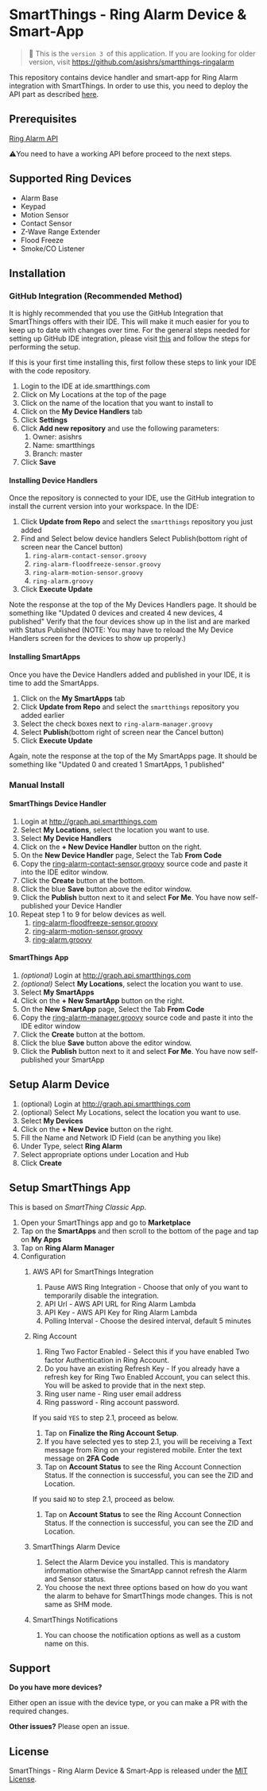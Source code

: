 # SmartThings - Ring Alarm Device & Smart-App

> :mega: This is the `version 3 `of this application. If you are looking for older version, visit https://github.com/asishrs/smartthings-ringalarm

This repository contains device handler and smart-app for Ring Alarm integration with SmartThings. In order to use this, you need to deploy the API part as described [here](https://github.com/asishrs/smartthings-ringalarmv2 ).

## Prerequisites 
[Ring Alarm API](https://github.com/asishrs/smartthings-ringalarmv2 ) 

 :warning:You need to have a working API before proceed to the next steps.

## Supported Ring Devices

- Alarm Base
- Keypad
- Motion Sensor
- Contact Sensor
- Z-Wave Range Extender 
- Flood Freeze
- Smoke/CO Listener

## Installation

### GitHub Integration (Recommended Method)
It is highly recommended that you use the GitHub Integration that SmartThings offers with their IDE. This will make it much easier for you to keep up to date with changes over time. For the general steps needed for setting up GitHub IDE integration, please visit [this](http://docs.smartthings.com/en/latest/tools-and-ide/github-integration.html) and follow the steps for performing the setup.

If this is your first time installing this, first follow these steps to link your IDE with the code repository. 
1. Login to the IDE at ide.smartthings.com
1. Click on My Locations at the top of the page
1. Click on the name of the location that you want to install to
1. Click on the **My Device Handlers** tab
1. Click **Settings**
1. Click **Add new repository** and use the following parameters:
    1. Owner: asishrs
    1. Name: smartthings
    1. Branch: master
1. Click **Save**

#### Installing Device Handlers
Once the repository is connected to your IDE, use the GitHub integration to install the current version into your workspace. In the IDE:

1. Click **Update from Repo** and select the `smartthings` repository you just added
1. Find and Select below device handlers Select Publish(bottom right of screen near the Cancel button)
    1. `ring-alarm-contact-sensor.groovy`
    1. `ring-alarm-floodfreeze-sensor.groovy`
    1. `ring-alarm-motion-sensor.groovy`
    1. `ring-alarm.groovy`
1. Click **Execute Update**

Note the response at the top of the My Devices Handlers page. It should be something like "Updated 0 devices and created 4 new devices, 4 published"
Verify that the four devices show up in the list and are marked with Status Published (NOTE: You may have to reload the My Device Handlers screen for the devices to show up properly.)

#### Installing SmartApps
Once you have the Device Handlers added and published in your IDE, it is time to add the SmartApps.

1. Click on the **My SmartApps** tab
1. Click **Update from Repo** and select the `smartthings` repository you added earlier
1. Select the check boxes next to `ring-alarm-manager.groovy`
1. Select **Publish**(bottom right of screen near the Cancel button)
1. Click **Execute Update**

Again, note the response at the top of the My SmartApps page. It should be something like "Updated 0 and created 1 SmartApps, 1 published"

### Manual Install 

#### SmartThings Device Handler
 1. Login at http://graph.api.smartthings.com
 1. Select **My Locations**, select the location you want to use.
 1. Select  **My Device Handlers**
 1. Click on the **+ New Device Handler** button on the right.
 1. On the **New Device Handler** page, Select the Tab **From Code**
 1. Copy the [ring-alarm-contact-sensor.groovy](devicetypes/asishrs/ring-alarm-contact-sensor.src/ring-alarm-contact-sensor.groovy) source code and paste it into the IDE editor window.
 1. Click the **Create** button at the bottom.
 1. Click the blue **Save** button above the editor window.
 1. Click the **Publish** button next to it and select **For Me**. You have now self-published your Device Handler
 1. Repeat step 1 to 9 for below devices as well.
    1. [ring-alarm-floodfreeze-sensor.groovy](devicetypes/asishrs/ring-alarm-floodfreeze-sensor.src/ring-alarm-floodfreeze-sensor.groovy)
    1. [ring-alarm-motion-sensor.groovy](devicetypes/asishrs/ring-alarm-motion-sensor.src/ring-alarm-motion-sensor.groovy)
    1. [ring-alarm.groovy](devicetypes/asishrs/ring-alarm.src/ring-alarm.groovy)

#### SmartThings App
1. *(optional)* Login at http://graph.api.smartthings.com
1. *(optional)* Select **My Locations**, select the location you want to use.
1. Select **My SmartApps**
1. Click on the **+ New SmartApp** button on the right.
1. On the **New SmartApp**  page, Select the Tab **From Code**
1. Copy the [ring-alarm-manager.groovy](smartapps/asishrs/ring-alarm.src/ring-alarm-manager.groovy) source code and paste it into the IDE editor window
1. Click the **Create** button at the bottom.
1. Click the blue **Save** button above the editor window.
1. Click the **Publish** button next to it and select **For Me**. You have now self-published your SmartApp

## Setup Alarm Device  
  1. (optional) Login at http://graph.api.smartthings.com
  1. (optional) Select My Locations, select the location you want to use.
  1. Select **My Devices**
  1. Click on the **+ New Device** button on the right.
  1. Fill the Name and Network ID Field (can be anything you like)
  1. Under Type, select **Ring Alarm**
  1. Select appropriate options under Location and Hub
  1. Click **Create**

## Setup SmartThings App
This is based on *SmartThing Classic App*.

1. Open your SmartThings app and go to **Marketplace**
1. Tap on the **SmartApps** and then scroll to the bottom of the page and tap on **My Apps**
1. Tap on **Ring Alarm Manager**
1. Configuration
    1. AWS API for SmartThings Integration
        1. Pause AWS Ring Integration - Choose that only of you want to temporarily disable the integration.
        1. API Url - AWS API URL for Ring Alarm Lambda
        1. API Key -  AWS API Key for Ring Alarm Lambda
        1. Polling Interval - Choose the desired interval, default 5 minutes
    1. Ring Account
        1. Ring Two Factor Enabled - Select this if you have enabled Two factor Authentication in Ring Account.
        1. Do you have an existing Refresh Key - If you already have a refresh key for Ring Two Enabled Account, you can select this. You will be asked to provide that in the next step.
        1. Ring user name - Ring user email address
        1. Ring password - Ring account password.
        
        If you said `YES` to step 2.1, proceed as below.

        1. Tap on **Finalize the Ring Account Setup**.
        1. If you have selected yes to step 2.1, you will be receiving a Text message from Ring on your registered mobile. Enter the text message on **2FA Code** 
        1.  Tap on **Account Status** to see the Ring Account Connection Status. If the connection is successful, you can see the ZID and Location.

        If you said `NO` to step 2.1, proceed as below.
        
        1.  Tap on **Account Status** to see the Ring Account Connection Status. If the connection is successful, you can see the ZID and Location.

    1. SmartThings Alarm Device
        1. Select the Alarm Device you installed. This is mandatory information otherwise the SmartApp cannot refresh the Alarm and Sensor status.
        1. You choose the next three options based on how do you want the alarm to behave for SmartThings mode changes. This is not same as SHM mode.  

    1. SmartThings Notifications
        1. You can choose the notification options as well as a custom name on this.  

## Support

**Do you have more devices?**

Either open an issue with the device type, or you can make a PR with the required changes. 

**Other issues?**
Please open an issue.

## License

SmartThings - Ring Alarm Device & Smart-App is released under the [MIT License](https://opensource.org/licenses/MIT).